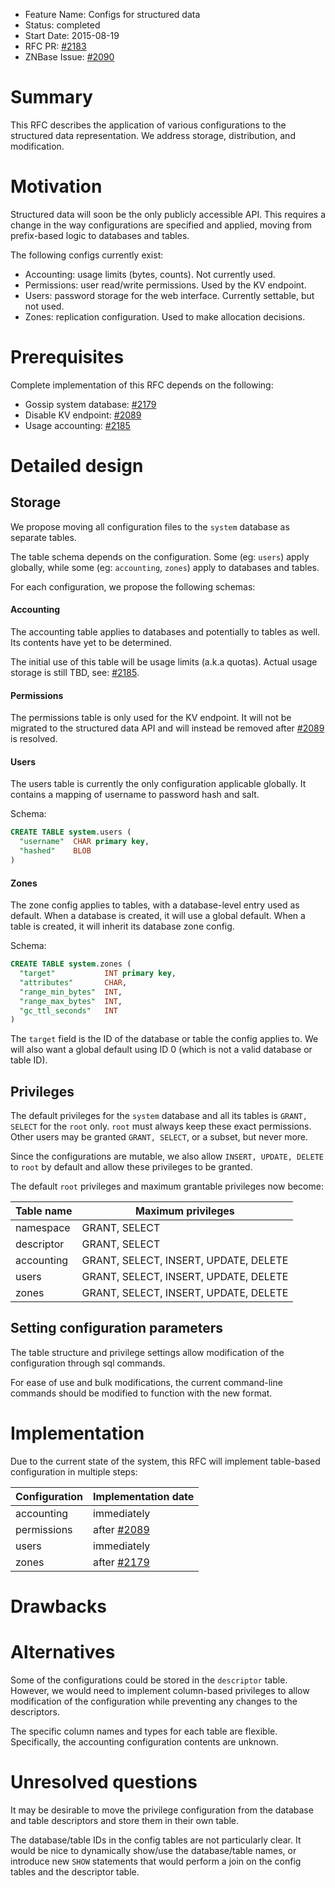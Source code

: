- Feature Name: Configs for structured data
- Status: completed
- Start Date: 2015-08-19
- RFC PR: [#2183](https://github.com/znbasedb/znbase/pull/2183)
- ZNBase Issue: [#2090](https://github.com/znbasedb/znbase/issues/2090)

# Summary

This RFC describes the application of various configurations to the structured data
representation. We address storage, distribution, and modification.

# Motivation

Structured data will soon be the only publicly accessible API. This requires a change
in the way configurations are specified and applied, moving from prefix-based logic
to databases and tables.

The following configs currently exist:
* Accounting: usage limits (bytes, counts). Not currently used.
* Permissions: user read/write permissions. Used by the KV endpoint.
* Users: password storage for the web interface. Currently settable, but not used.
* Zones: replication configuration. Used to make allocation decisions.

# Prerequisites

Complete implementation of this RFC depends on the following:
* Gossip system database: [#2179](https://github.com/znbasedb/znbase/issues/2179)
* Disable KV endpoint: [#2089](https://github.com/znbasedb/znbase/issues/2089)
* Usage accounting: [#2185](https://github.com/znbasedb/znbase/issues/2185)

# Detailed design

## Storage

We propose moving all configuration files to the `system` database as separate tables.

The table schema depends on the configuration. Some (eg: `users`) apply globally,
while some (eg: `accounting`, `zones`) apply to databases and tables.

For each configuration, we propose the following schemas:

#### Accounting

The accounting table applies to databases and potentially to tables as well.
Its contents have yet to be determined.

The initial use of this table will be usage limits (a.k.a quotas). Actual usage
storage is still TBD, see: [#2185](https://github.com/znbasedb/znbase/issues/2185).

#### Permissions

The permissions table is only used for the KV endpoint. It will not be migrated
to the structured data API and will instead be removed after
[#2089](https://github.com/znbasedb/znbase/issues/2089) is resolved.

#### Users

The users table is currently the only configuration applicable globally.
It contains a mapping of username to password hash and salt.

Schema:
```SQL
CREATE TABLE system.users (
  "username"  CHAR primary key,
  "hashed"    BLOB
)
```

#### Zones

The zone config applies to tables, with a database-level entry used as default.
When a database is created, it will use a global default.
When a table is created, it will inherit its database zone config.

Schema:
```SQL
CREATE TABLE system.zones (
  "target"           INT primary key,
  "attributes"       CHAR,
  "range_min_bytes"  INT,
  "range_max_bytes"  INT,
  "gc_ttl_seconds"   INT
)
```

The `target` field is the ID of the database or table the config applies to.
We will also want a global default using ID 0 (which is not a valid database or table ID).

## Privileges

The default privileges for the `system` database and all its tables is `GRANT, SELECT` for
the `root` only. `root` must always keep these exact permissions. Other users may be
granted `GRANT, SELECT`, or a subset, but never more.

Since the configurations are mutable, we also allow `INSERT, UPDATE, DELETE` to `root` by
default and allow these privileges to be granted.

The default `root` privileges and maximum grantable privileges now become:

| Table name | Maximum privileges                    |
|------------|---------------------------------------|
| namespace  | GRANT, SELECT                         |
| descriptor | GRANT, SELECT                         |
| accounting | GRANT, SELECT, INSERT, UPDATE, DELETE | 
| users      | GRANT, SELECT, INSERT, UPDATE, DELETE | 
| zones      | GRANT, SELECT, INSERT, UPDATE, DELETE | 

## Setting configuration parameters

The table structure and privilege settings allow modification of the configuration
through sql commands.

For ease of use and bulk modifications, the current command-line commands
should be modified to function with the new format.

# Implementation

Due to the current state of the system, this RFC will implement table-based configuration
in multiple steps:

| Configuration | Implementation date |
|---------------|---------------------|
| accounting    | immediately         |
| permissions   | after [#2089](https://github.com/znbasedb/znbase/issues/2089) |
| users         | immediately         |
| zones         | after [#2179](https://github.com/znbasedb/znbase/issues/2179) |

# Drawbacks

# Alternatives

Some of the configurations could be stored in the `descriptor` table.
However, we would need to implement column-based privileges to allow modification of the configuration
while preventing any changes to the descriptors.

The specific column names and types for each table are flexible. Specifically, the accounting
configuration contents are unknown.

# Unresolved questions

It may be desirable to move the privilege configuration from the database and table descriptors and
store them in their own table.

The database/table IDs in the config tables are not particularly clear. It would be nice to
dynamically show/use the database/table names, or introduce new `SHOW` statements that would perform
a join on the config tables and the descriptor table.
